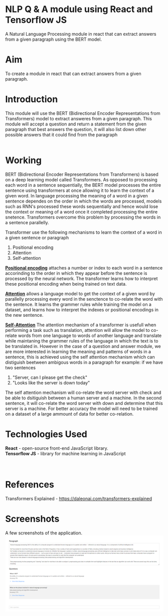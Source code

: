 # NLP Q & A module using React and Tensorflow JS
A Natural Language Processing module in react that can extract answers from a given paragraph using the BERT model.
# Aim
To create a module in react that can extract answers from a given paragraph.
# Introduction
This module will use the BERT (Bidirectional Encoder Representations from Transformers) model to extract answeres from a given paragraph. This module will accept a question and return a statement from the given paragraph that best answers the question, it will also list down other possible answers that it could find from the paragraph
<br><br>

# Working
BERT (Bidirectional Encoder Representations from Transformers) is based on a deep learning model called Transformers. As opposed to processing each word in a sentence sequentially, the BERT model processes the entire sentence using transformers at once allowing it to learn the context of a given word. In language processing the meaning of a word in a given sentence dependes on the order in which the words are processed, models such as RNN's processed these words sequentially and hence would lose the context or meaning of a word once it completed processing the entire snetence. Transformers overcome this problem by processing the words in a sentence parallelly.

Transformer use the following mechanisms to learn the context of a word in a given sentence or paragraph
1. Positional encoding
2. Attention
3. Self-attention

<ins><b>Positional encoding</b></ins> attaches a number or index to each word in a sentence accorinding to the order in which they appear before the sentence is processed by the neural network. The transformer learns how to interpret these positional encoding when being trained on text data.

<ins><b>Attention</b></ins> allows a language model to get the context of a given word by parallelly processing every word in the senctence to co-relate the word with the sentence. It learns the grammer rules while training the model on a dataset, and learns how to interpret the indexes or positional encodings in the new sentence.

<ins><b>Self-Attention</b></ins> The attention mechanism of a transformer is usefull when performing a task such as translation, attention will allow the model to co-relate words from one language to words of another language and translate while maintaning the grammer rules of the language in which the text is to be translated in. However in the case of a question and answer module, we are more interested in learning the meaning and patterns of words in a sentence, this is achieved using the self attention mechanism which can distiguish beetween ambigous words in a paragraph
for example:
  if we have two sentences
  1. "Server, can I please get the check"
  2. "Looks like the server is down today"
  
The self attention mechanism will co-relate the word server with check and be able to dsitiguish between a human server and a machine. In the second sentence, it will co-relate the word server with down and determine that this server is a machine.
For better accuracy the model will need to be trained on a dataset of a large ammount of data for better co-relation.

# Technologies Used<br>
**React** - open-source front-end JavaScript library.<br>
**Tensorflow JS** - library for machine learning in JavaScript<br>
<br><br>

# References
Transformers Explained - https://daleonai.com/transformers-explained


# Screenshots 
A few screenshots of the application.
![](/src/Assets/Images/Demo-1.png?token=GHSAT0AAAAAABW42WX7M3JD72SV27ECENFSYW5KFKQ)

